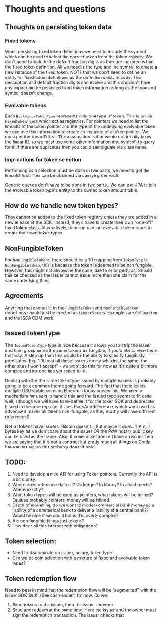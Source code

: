 # Thoughts and questions

## Thoughts on persisting token data

### Fixed tokens

When persisting fixed token definitions we need to include the symbol which can be used to select the correct token from
the token registry. We don't need to include the default fraction digits as they are included within the fixed
token definition. All we need is the type and the symbol to create a new instance of the fixed token. NOTE that
we don't need to define an entity for fixed token definitions as the definition exists in code. The description
and default fraction digits can evolve and this shouldn't have any impact on the persisted fixed token information
as long as the type and symbol doesn't change.

### Evolvable tokens

Each `EvolvableTokenType` represents only one type of token. This is unlike `FixedTokenType`s which act as registries.
For pointers we need to list the linearID of the token pointer and the type of the underlying evolvable token. we can
use this information to create an instance of a token pointer. We must get the linearID first. The assumption is that
we do not initially know the linear ID, so we must use some other information (the symbol) to query for it. If there
are duplicates then you can disambiguate via class name.

### Implications for token selection

Performing coin selection must be done in two parts, we need to get the linearID first. This can be obtained via
querying the vault.

Generic queries don't have to be done in two parts.. We can use JPA to join the evolvable token type's entity to the
owned token amount table.

## How do we handle new token types?

They cannot be added to the fixed token registry unless they are added in a new release of the SDK. Instead, they'll
have to create their own "one-off" fixed token class. Alternatively, they can use the evolvable token types to create
their own token types.

## NonFungibleToken

For `NonFungibleToken`s, there should be a 1:1 mapping from `TokenType` to `NonFungibleToken`, this is because the
token is deemed to be non fungible. However, this might not always be the case, due to error perhaps. Should this be
checked as the issuer cannot issue more than one claim for the same underlying thing.

## Agreements

Anything that cannot fit in the `FungibleToken` and `NonFungibleToken` definitions should just be created as
`LinearState`s. Examples are `Obligation` and the ISDA CDM work.

## IssuedTokenType

The `IssuedTokenType` type is nice because it allows you to strip the issuer and
then group same the same tokens as fungible, if you'd like to view
them that way. A step up from this would be the ability to specify fungibility
predicates. E.g. "I'll treat all these issuers on my whitelist the same, the
other ones I won't accept" - we won't do this for now as it's quite a bit
more complex and no-one has yet asked for it.

Dealing with the the same token type issued by multiple issuers is probably
going to be a common theme going forward. The fact that there exists multiple
USD stable coins on Ethereum today proves this. We need a mechanism for users
to handle this and the Issued type seems to fit quite well, although we
will have to re-define it for the token SDK and deprecate Issued in the
core repo (as it uses PartyAndReference, which went used as advertised
makes all tokens non-fungible, as they mostly will have different references!)

Not all tokens have issuers. Bitcoin doesn't... But maybe it does...? A
null bytes key as we don't care about the issuer OR the PoW notary public
key can be used as the issuer! Also, if some asset doesn't have an issuer
then we are saying that it is not a contract but pretty much all things on
Corda have an issuer, so this probably doesn't hold.

## TODO:

 1. Need to develop a nice API for using Token pointers. Currently the API is a bit clunky.
 2. Where does reference data sit? On ledger? In library? In attachments? Where exactly?
 3. What token types will be used as pointers, what tokens will be inlined? Equities probably pointers, money will
    be inlined.
 4. Depth of modelling, do we want to model commercial bank money as a liability of a commerical bank to deliver a
    liability of a central bank?? Would be nice if we could but is this overly complex?
 5. Are non fungible things just tokens?
 6. How does all this interact with obligations?

## Token selection:

* Need to discriminate on issuer, notary, token type
* Can we do coin selection with a mixture of fixed and evolvable token types?

## Token redemption flow

Need to bear in mind that the redemption flow will be "augmented" with
the issuer SDK Stuff. (See cash-issuer) for now. Do we:

1. Send tokens to the issuer, then the issuer redeems.
2. Send and redeem at the same time. Here the issuer and the owner must
   sign the redemption transaction. The issuer checks that
